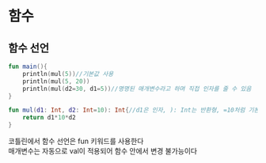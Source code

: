 # 함수

## 함수 선언
```kotlin
fun main(){
    println(mul(5))//기본값 사용
    println(mul(5, 20))
    println(mul(d2=30, d1=5))//명명된 매개변수라고 하며 직접 인자를 줄 수 있음
}

fun mul(d1: Int, d2: Int=10): Int{//d1은 인자, ): Int는 반환형, =10처럼 기본값 지정 가능
    return d1*10*d2
}
```
코틀린에서 함수 선언은 fun 키워드를 사용한다   
매개변수는 자동으로 val이 적용되어 함수 안에서 변경 불가능이다   
